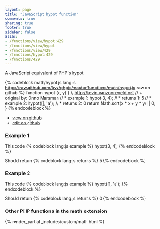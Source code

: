 ```yaml
---
layout: page
title: "JavaScript hypot function"
comments: true
sharing: true
footer: true
sidebar: false
alias:
- /functions/view/hypot:429
- /functions/view/hypot
- /functions/view/429
- /functions/hypot:429
- /functions/429
---
```

<!-- Generated by Rakefile:build -->
A JavaScript equivalent of PHP's hypot

{% codeblock math/hypot.js lang:js https://raw.github.com/kvz/phpjs/master/functions/math/hypot.js raw on github %}
function hypot (x, y) {
  // http://kevin.vanzonneveld.net
  // +   original by: Onno Marsman
  // *     example 1: hypot(3, 4);
  // *     returns 1: 5
  // *     example 2: hypot([], 'a');
  // *     returns 2: 0
  return Math.sqrt(x * x + y * y) || 0;
}
{% endcodeblock %}

 - [view on github](https://github.com/kvz/phpjs/blob/master/functions/math/hypot.js)
 - [edit on github](https://github.com/kvz/phpjs/edit/master/functions/math/hypot.js)

### Example 1
This code
{% codeblock lang:js example %}
hypot(3, 4);
{% endcodeblock %}

Should return
{% codeblock lang:js returns %}
5
{% endcodeblock %}

### Example 2
This code
{% codeblock lang:js example %}
hypot([], 'a');
{% endcodeblock %}

Should return
{% codeblock lang:js returns %}
0
{% endcodeblock %}


### Other PHP functions in the math extension
{% render_partial _includes/custom/math.html %}
